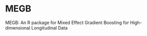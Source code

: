 # MEGB
MEGB: An R package for Mixed Effect Gradient Boosting for High-dimensional Longitudinal Data
